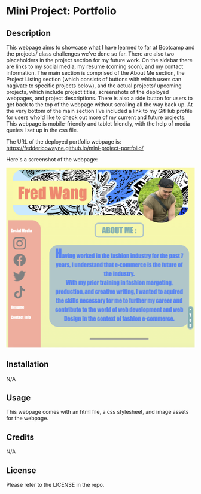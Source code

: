 # Mini Project: Portfolio

## Description

This webpage aims to showcase what I have learned to far at Bootcamp and the projects/ class challenges we've done so far. There are also two placeholders in the project section for my future work. On the sidebar there are links to my social media, my resume (coming soon), and my contact information. The main section is comprised of the About Me section, the Project Listing section (which consists of buttons with which users can nagivate to specific projects below), and the actual projects/ upcoming projects, which include project titles, screenshots of the deployed webpages, and project descriptions. There is also a side button for users to get back to the top of the webpage without scrolling all the way back up. At the very bottom of the main section I've included a link to my GitHub profile for users who'd like to check out more of my current and future projects. This webpage is mobile-friendly and tablet friendly, with the help of media queies I set up in the css file. 

The URL of the deployed portfolio webpage is: 
https://feddericowayne.github.io/mini-project-portfolio/

Here's a screenshot of the webpage:

![image](./Assets/images/porfolio-webpage-screenshot.png)


## Installation

N/A

## Usage

This webpage comes with an html file, a css stylesheet, and image assets for the webpage.

## Credits

N/A

## License

Please refer to the LICENSE in the repo.